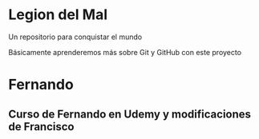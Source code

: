 # Legion del Mal
Un repositorio para conquistar el mundo

Básicamente aprenderemos más sobre Git y GitHub con este proyecto


# Fernando


## Curso de Fernando en Udemy y modificaciones de Francisco

